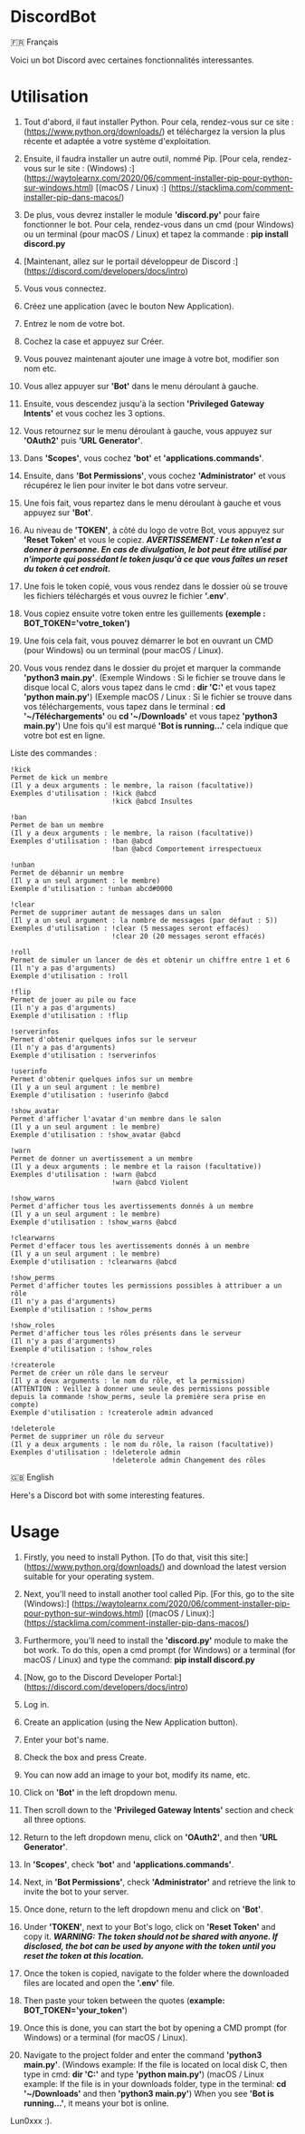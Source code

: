 # DiscordBot

🇫🇷 Français

Voici un bot Discord avec certaines fonctionnalités interessantes.

# Utilisation

1. Tout d'abord, il faut installer Python.
Pour cela, rendez-vous sur ce site : (https://www.python.org/downloads/) et téléchargez la version la plus récente et adaptée a votre système d'exploitation.

2. Ensuite, il faudra installer un autre outil, nommé Pip.
[Pour cela, rendez-vous sur le site : (Windows) :] (https://waytolearnx.com/2020/06/comment-installer-pip-pour-python-sur-windows.html)
                                     [(macOS / Linux) :] (https://stacklima.com/comment-installer-pip-dans-macos/)

3. De plus, vous devrez installer le module **'discord.py'** pour faire fonctionner le bot.
Pour cela, rendez-vous dans un cmd (pour Windows) ou un terminal (pour macOS / Linux) et tapez la commande : **pip install discord.py**

4. [Maintenant, allez sur le portail développeur de Discord :] (https://discord.com/developers/docs/intro)
5. Vous vous connectez.
6. Créez une application (avec le bouton New Application).
7. Entrez le nom de votre bot.
8. Cochez la case et appuyez sur Créer.
9. Vous pouvez maintenant ajouter une image à votre bot, modifier son nom etc.
10. Vous allez appuyer sur **'Bot'** dans le menu déroulant à gauche.
11. Ensuite, vous descendez jusqu'à la section **'Privileged Gateway Intents'** et vous cochez les 3 options.
12. Vous retournez sur le menu déroulant à gauche, vous appuyez sur **'OAuth2'** puis **'URL Generator'**.
13. Dans **'Scopes'**, vous cochez **'bot'** et **'applications.commands'**.
14. Ensuite, dans **'Bot Permissions'**, vous cochez **'Administrator'** et vous récupérez le lien pour inviter le bot dans votre serveur.
15. Une fois fait, vous repartez dans le menu déroulant à gauche et vous appuyez sur **'Bot'**.
16. Au niveau de **'TOKEN'**, à côté du logo de votre Bot, vous appuyez sur **'Reset Token'** et vous le copiez.
***AVERTISSEMENT : Le token n'est a donner à personne. En cas de divulgation, le bot peut être utilisé par n'importe qui possédant le token jusqu'à ce que vous faîtes un reset du token à cet endroit.***
17. Une fois le token copié, vous vous rendez dans le dossier où se trouve les fichiers téléchargés et vous ouvrez le fichier **'.env'**.
18. Vous copiez ensuite votre token entre les guillements **(exemple : BOT_TOKEN='votre_token')**
19. Une fois cela fait, vous pouvez démarrer le bot en ouvrant un CMD (pour Windows) ou un terminal (pour macOS / Linux).
20. Vous vous rendez dans le dossier du projet et marquer la commande **'python3 main.py'**.
(Exemple Windows : Si le fichier se trouve dans le disque local C, alors vous tapez dans le cmd : **dir 'C:'** et vous tapez **'python main.py'**)
(Exemple macOS / Linux : Si le fichier se trouve dans vos téléchargements, vous tapez dans le terminal : **cd '~/Téléchargements'** ou **cd '~/Downloads'** et vous tapez **'python3 main.py'**)
Une fois qu'il est marqué **'Bot is running...'** cela indique que votre bot est en ligne.

Liste des commandes : 
    
    !kick
    Permet de kick un membre
    (Il y a deux arguments : le membre, la raison (facultative))
    Exemples d'utilisation : !kick @abcd
                             !kick @abcd Insultes

    !ban
    Permet de ban un membre
    (Il y a deux arguments : le membre, la raison (facultative))
    Exemples d'utilisation : !ban @abcd
                             !ban @abcd Comportement irrespectueux

    !unban
    Permet de débannir un membre
    (Il y a un seul argument : le membre)
    Exemple d'utilisation : !unban abcd#0000

    !clear
    Permet de supprimer autant de messages dans un salon
    (Il y a un seul argument : la nombre de messages (par défaut : 5))
    Exemples d'utilisation : !clear (5 messages seront effacés)
                             !clear 20 (20 messages seront effacés)

    !roll
    Permet de simuler un lancer de dès et obtenir un chiffre entre 1 et 6
    (Il n'y a pas d'arguments)
    Exemple d'utilisation : !roll

    !flip
    Permet de jouer au pile ou face
    (Il n'y a pas d'arguments)
    Exemple d'utilisation : !flip

    !serverinfos
    Permet d'obtenir quelques infos sur le serveur
    (Il n'y a pas d'arguments)
    Exemple d'utilisation : !serverinfos

    !userinfo
    Permet d'obtenir quelques infos sur un membre
    (Il y a un seul argument : le membre)
    Exemple d'utilisation : !userinfo @abcd

    !show_avatar
    Permet d'afficher l'avatar d'un membre dans le salon
    (Il y a un seul argument : le membre)
    Exemple d'utilisation : !show_avatar @abcd

    !warn
    Permet de donner un avertissement a un membre
    (Il y a deux arguments : le membre et la raison (facultative))
    Exemples d'utilisation : !warn @abcd
                             !warn @abcd Violent

    !show_warns
    Permet d'afficher tous les avertissements donnés à un membre
    (Il y a un seul argument : le membre)
    Exemple d'utilisation : !show_warns @abcd

    !clearwarns
    Permet d'effacer tous les avertissements donnés à un membre
    (Il y a un seul argument : le membre)
    Exemple d'utilisation : !clearwarns @abcd

    !show_perms
    Permet d'afficher toutes les permissions possibles à attribuer a un rôle
    (Il n'y a pas d'arguments)
    Exemple d'utilisation : !show_perms

    !show_roles
    Permet d'afficher tous les rôles présents dans le serveur
    (Il n'y a pas d'arguments)
    Exemple d'utilisation : !show_roles

    !createrole
    Permet de créer un rôle dans le serveur
    (Il y a deux arguments : le nom du rôle, et la permission) 
    (ATTENTION : Veillez à donner une seule des permissions possible depuis la commande !show_perms, seule la première sera prise en compte)
    Exemple d'utilisation : !createrole admin advanced

    !deleterole
    Permet de supprimer un rôle du serveur
    (Il y a deux arguments : le nom du rôle, la raison (facultative))
    Exemples d'utilisation : !deleterole admin 
                             !deleterole admin Changement des rôles

🇬🇧 English

Here's a Discord bot with some interesting features.

# Usage

1. Firstly, you need to install Python.
[To do that, visit this site:] (https://www.python.org/downloads/) and download the latest version suitable for your operating system.

2. Next, you'll need to install another tool called Pip.
[For this, go to the site (Windows):] (https://waytolearnx.com/2020/06/comment-installer-pip-pour-python-sur-windows.html)
[(macOS / Linux):] (https://stacklima.com/comment-installer-pip-dans-macos/)

3. Furthermore, you'll need to install the **'discord.py'** module to make the bot work.
To do this, open a cmd prompt (for Windows) or a terminal (for macOS / Linux) and type the command: **pip install discord.py**

4. [Now, go to the Discord Developer Portal:] (https://discord.com/developers/docs/intro)
5. Log in.
6. Create an application (using the New Application button).
7. Enter your bot's name.
8. Check the box and press Create.
9. You can now add an image to your bot, modify its name, etc.
10. Click on **'Bot'** in the left dropdown menu.
11. Then scroll down to the **'Privileged Gateway Intents'** section and check all three options.
12. Return to the left dropdown menu, click on **'OAuth2'**, and then **'URL Generator'**.
13. In **'Scopes'**, check **'bot'** and **'applications.commands'**.
14. Next, in **'Bot Permissions'**, check **'Administrator'** and retrieve the link to invite the bot to your server.
15. Once done, return to the left dropdown menu and click on **'Bot'**.
16. Under **'TOKEN'**, next to your Bot's logo, click on **'Reset Token'** and copy it.
***WARNING: The token should not be shared with anyone. If disclosed, the bot can be used by anyone with the token until you reset the token at this location.***
17. Once the token is copied, navigate to the folder where the downloaded files are located and open the **'.env'** file.
18. Then paste your token between the quotes (**example: BOT_TOKEN='your_token'**)
19. Once this is done, you can start the bot by opening a CMD prompt (for Windows) or a terminal (for macOS / Linux).
20. Navigate to the project folder and enter the command **'python3 main.py'**.
(Windows example: If the file is located on local disk C, then type in cmd: **dir 'C:'** and type **'python main.py'**)
(macOS / Linux example: If the file is in your downloads folder, type in the terminal: **cd '~/Downloads'** and then **'python3 main.py'**)
When you see **'Bot is running...'**, it means your bot is online.

Lun0xxx :).
